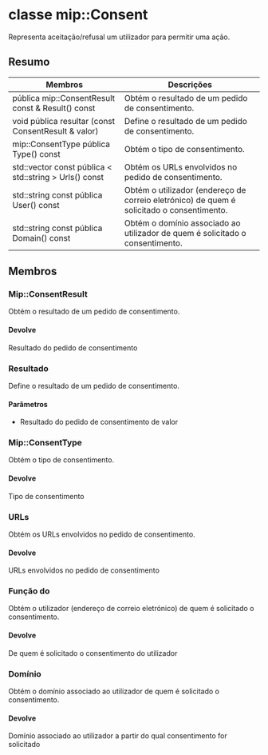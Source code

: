 # <a name="class-mipconsent"></a>classe mip::Consent 
Representa aceitação/refusal um utilizador para permitir uma ação.
  
## <a name="summary"></a>Resumo
 Membros                        | Descrições                                
--------------------------------|---------------------------------------------
pública mip::ConsentResult const & Result() const  |  Obtém o resultado de um pedido de consentimento.
void pública resultar (const ConsentResult & valor)  |  Define o resultado de um pedido de consentimento.
mip::ConsentType pública Type() const  |  Obtém o tipo de consentimento.
std::vector const pública < std::string > Urls() const  |  Obtém os URLs envolvidos no pedido de consentimento.
std::string const pública User() const  |  Obtém o utilizador (endereço de correio eletrónico) de quem é solicitado o consentimento.
std::string const pública Domain() const  |  Obtém o domínio associado ao utilizador de quem é solicitado o consentimento.
  
## <a name="members"></a>Membros
  
### <a name="mipconsentresult"></a>Mip::ConsentResult
Obtém o resultado de um pedido de consentimento.
  
#### <a name="returns"></a>Devolve
Resultado do pedido de consentimento
  
### <a name="result"></a>Resultado
Define o resultado de um pedido de consentimento.
  
#### <a name="parameters"></a>Parâmetros
* Resultado do pedido de consentimento de valor
  
### <a name="mipconsenttype"></a>Mip::ConsentType
Obtém o tipo de consentimento.
  
#### <a name="returns"></a>Devolve
Tipo de consentimento
  
### <a name="urls"></a>URLs
Obtém os URLs envolvidos no pedido de consentimento.
  
#### <a name="returns"></a>Devolve
URLs envolvidos no pedido de consentimento
  
### <a name="user"></a>Função do
Obtém o utilizador (endereço de correio eletrónico) de quem é solicitado o consentimento.
  
#### <a name="returns"></a>Devolve
De quem é solicitado o consentimento do utilizador
  
### <a name="domain"></a>Domínio
Obtém o domínio associado ao utilizador de quem é solicitado o consentimento.
  
#### <a name="returns"></a>Devolve
Domínio associado ao utilizador a partir do qual consentimento for solicitado